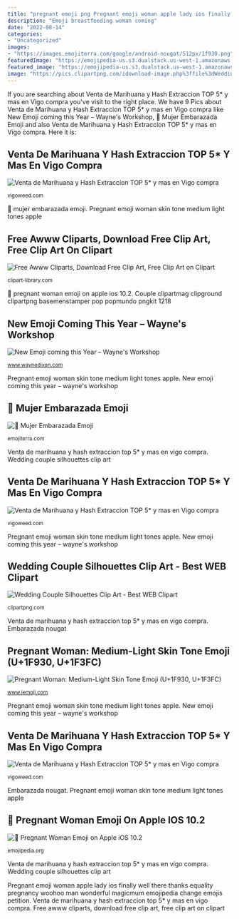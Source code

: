```yaml
---
title: "pregnant emoji png Pregnant emoji woman apple lady ios finally well there thanks equality pregnancy woohoo man wonderful magicmum emojipedia change emojis petition"
description: "Emoji breastfeeding woman coming"
date: "2022-08-14"
categories:
- "Uncategorized"
images:
- "https://images.emojiterra.com/google/android-nougat/512px/1f930.png"
featuredImage: "https://emojipedia-us.s3.dualstack.us-west-1.amazonaws.com/socialmedia/apple/81/pregnant-woman_1f930.png"
featured_image: "https://emojipedia-us.s3.dualstack.us-west-1.amazonaws.com/socialmedia/apple/81/pregnant-woman_1f930.png"
image: "https://pics.clipartpng.com/idownload-image.php%3ffile%3dWedding_Couple_Silhouettes_Clip_Art-1218.png"
---
```


If you are searching about Venta de Marihuana y Hash Extraccion TOP 5* y mas en Vigo compra you've visit to the right place. We have 9 Pics about Venta de Marihuana y Hash Extraccion TOP 5* y mas en Vigo compra like New Emoji coming this Year – Wayne&#039;s Workshop, 🤰 Mujer Embarazada Emoji and also Venta de Marihuana y Hash Extraccion TOP 5* y mas en Vigo compra. Here it is:

## Venta De Marihuana Y Hash Extraccion TOP 5* Y Mas En Vigo Compra

![Venta de Marihuana y Hash Extraccion TOP 5* y mas en Vigo compra](https://vigoweed.com/wp-content/uploads/2021/06/Diseno-sin-titulo-2021-06-03T144745.534.png "🤰 mujer embarazada emoji")

<small>vigoweed.com</small>

🤰 mujer embarazada emoji. Pregnant emoji woman skin tone medium light tones apple

## Free Awww Cliparts, Download Free Clip Art, Free Clip Art On Clipart

![Free Awww Cliparts, Download Free Clip Art, Free Clip Art on Clipart](http://clipart-library.com/data_images/82592.png "Venta de marihuana y hash extraccion top 5* y mas en vigo compra")

<small>clipart-library.com</small>

🤰 pregnant woman emoji on apple ios 10.2. Couple clipartmag clipground clipartpng basemenstamper pop popmundo pngkit 1218

## New Emoji Coming This Year – Wayne&#039;s Workshop

![New Emoji coming this Year – Wayne&#039;s Workshop](https://www.waynedixon.com/wp-content/uploads/2017/07/emoji_2017_breastfeeding-512x512.png "Wedding couple silhouettes clip art")

<small>www.waynedixon.com</small>

Pregnant emoji woman skin tone medium light tones apple. New emoji coming this year – wayne&#039;s workshop

## 🤰 Mujer Embarazada Emoji

![🤰 Mujer Embarazada Emoji](https://images.emojiterra.com/google/android-nougat/512px/1f930.png "Pregnant woman: medium-light skin tone emoji (u+1f930, u+1f3fc)")

<small>emojiterra.com</small>

Venta de marihuana y hash extraccion top 5* y mas en vigo compra. Wedding couple silhouettes clip art

## Venta De Marihuana Y Hash Extraccion TOP 5* Y Mas En Vigo Compra

![Venta de Marihuana y Hash Extraccion TOP 5* y mas en Vigo compra](https://vigoweed.com/wp-content/uploads/2021/06/Diseno-sin-titulo-2021-06-03T150606.281.png "Venta de marihuana y hash extraccion top 5* y mas en vigo compra")

<small>vigoweed.com</small>

Pregnant emoji woman skin tone medium light tones apple. New emoji coming this year – wayne&#039;s workshop

## Wedding Couple Silhouettes Clip Art - Best WEB Clipart

![Wedding Couple Silhouettes Clip Art - Best WEB Clipart](https://pics.clipartpng.com/idownload-image.php%3ffile%3dWedding_Couple_Silhouettes_Clip_Art-1218.png "Pregnant woman: medium-light skin tone emoji (u+1f930, u+1f3fc)")

<small>clipartpng.com</small>

Venta de marihuana y hash extraccion top 5* y mas en vigo compra. Embarazada nougat

## Pregnant Woman: Medium-Light Skin Tone Emoji (U+1F930, U+1F3FC)

![Pregnant Woman: Medium-Light Skin Tone Emoji (U+1F930, U+1F3FC)](https://s3.amazonaws.com/pix.iemoji.com/images/emoji/apple/ios-12/256/pregnant-woman-medium-light-skin-tone.png "Wedding couple silhouettes clip art")

<small>www.iemoji.com</small>

Pregnant emoji woman skin tone medium light tones apple. New emoji coming this year – wayne&#039;s workshop

## Venta De Marihuana Y Hash Extraccion TOP 5* Y Mas En Vigo Compra

![Venta de Marihuana y Hash Extraccion TOP 5* y mas en Vigo compra](https://vigoweed.com/wp-content/uploads/2021/06/Diseno-sin-titulo-2021-06-03T153116.566.png "🤰 pregnant woman emoji on apple ios 10.2")

<small>vigoweed.com</small>

Embarazada nougat. Pregnant emoji woman skin tone medium light tones apple

## 🤰 Pregnant Woman Emoji On Apple IOS 10.2

![🤰 Pregnant Woman Emoji on Apple iOS 10.2](https://emojipedia-us.s3.dualstack.us-west-1.amazonaws.com/socialmedia/apple/81/pregnant-woman_1f930.png "Emoji breastfeeding woman coming")

<small>emojipedia.org</small>

Venta de marihuana y hash extraccion top 5* y mas en vigo compra. Wedding couple silhouettes clip art

Pregnant emoji woman apple lady ios finally well there thanks equality pregnancy woohoo man wonderful magicmum emojipedia change emojis petition. Venta de marihuana y hash extraccion top 5* y mas en vigo compra. Free awww cliparts, download free clip art, free clip art on clipart
